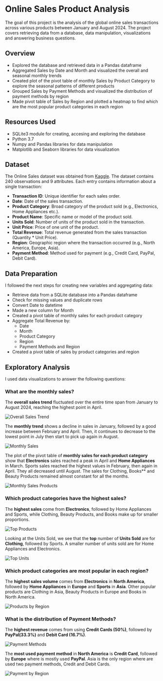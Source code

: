 # Online Sales Product Analysis
The goal of this project is the analysis of the global online sales transactions across various products between January and August 2024. The project covers retrieving data from a database, data manipulation, visualizations and answering business questions.

## Overview
- Explored the database and retrieved data in a Pandas dataframe
- Aggregated Sales by Date and Month and visualized the overall and seasonal monthly trends
- Created plot of the pivot table of monthly Sales by Product Category to explore the seasonal patterns of different products
- Grouped Sales by Payment Methods and visualized the distribution of payment methods by region
- Made pivot table of Sales by Region and plotted a heatmap to find which are the most popular product categories in each region

## Resources Used
- SQLite3 module for creating, accesing and exploring the database
- Python 3.7
- Numpy and Pandas libraries for data manipulation
- Matplotlib and Seaborn libraries for data visualization

## Dataset
The Online Sales dataset was obtained from [Kaggle](https://www.kaggle.com/datasets/shreyanshverma27/online-sales-dataset-popular-marketplace-data). The dataset contains 240 observations and 9 attributes. Each entry contains information about a single transaction:

- **Transaction ID**: Unique identifier for each sales order.
- **Date**: Date of the sales transaction.
- **Product Category**: Broad category of the product sold (e.g., Electronics, Home Appliances etc.).
- **Product Name**: Specific name or model of the product sold.
- **Units Sold**: Number of units of the product sold in the transaction.
- **Unit Price**: Price of one unit of the product.
- **Total Revenue**: Total revenue generated from the sales transaction (Quantity * Unit Price).
- **Region**: Geographic region where the transaction occurred (e.g., North America, Europe, Asia).
- **Payment Method**: Method used for payment (e.g., Credit Card, PayPal, Debit Card).

## Data Preparation
I followed the next steps for creating new variables and aggregating data:

-  Retrieve data from a SQLite database into a Pandas dataframe
-  Check for missing values and duplicate rows
-  Convert Date to datetime
-  Made a new column for Month
-  Created a pivot table of monthly sales for each product category
- Aggregate Total Revenue by:
     - Date
     - Month
     - Product Category
     - Region
     - Payment Methods and Region
- Created a pivot table of sales by product categories and region


## Exploratory Analysis
I used data visualizations to answer the following questions:

### What are the monthly sales?

The **overall sales trend** fluctuated over the entire time span from January to August 2024, reaching the highest point in April. 

![Overall Sales Trend](da1_overall_sales.png)
<br/>


The **monthly trend** shows a decline in sales in January, followed by a good increase between February and April. Then, it continues to decrease to the lowest point in July then start to pick up again in August.

![Monthly Sales](da1_monthly_sales.png)
<br/>


The plot of the pivot table of **monthly sales for each product category** show that **Electronics** sales reached a peak in April and **Home Appliances** in March. Sports sales reached the highest values in February, then again in April. They all decreased until August. The sales for Clothing, Books** and Beauty Products remained almost constant for all the months.

![Monthly Sales Products](da1_monthly_prod.png)
<br/>


### Which product categories have the highest sales?

The **highest sales** come from **Electronics**, followed by Home Appliances and Sports, while Clothing, Beauty Products, and Books make up for smaller proportions.

![Top Products](da1_top_prod.png)
<br/>


 Looking at the Units Sold, we see that the **top** number of **Units Sold** are for **Clothing**, followed by Sports. A smaller number of units sold are for Home Appliances and Electronics.

![Top Units](da1_top_units.png)
<br/>
 
 
### Which product categories are most popular in each region?

The **highest sales volume** comes from **Electronics** in **North America**, followed by **Home Appliances** in **Europe** and
**Sports** in **Asia**. Other popular products are Clothing in Asia, Beauty Products in Europe and Books in North America.

![Products by Region](da1_heatmap.png)
<br/>


### What is the distribution of Payment Methods?

The **highest revenue** comes from using **Credit Cards (50%)**, followed by **PayPal(33.3%)** and **Debit Card (16.7%)**. 

![Payment Methods](da1_pay_method.png)
<br/>


The **most used payment method** in **North America** is **Credit Card**, followed by **Europe** where is mostly used **PayPal**. Asia is the only region where are used two payment methods, Credit and Debit Cards.

![Payment by Region](da1_pay_region.png)
<br/>




